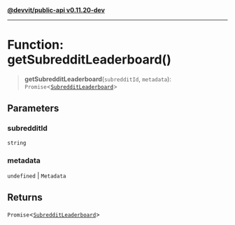 [**@devvit/public-api v0.11.20-dev**](../../README.md)

---

# Function: getSubredditLeaderboard()

> **getSubredditLeaderboard**(`subredditId`, `metadata`): `Promise`\<[`SubredditLeaderboard`](../type-aliases/SubredditLeaderboard.md)\>

## Parameters

### subredditId

`string`

### metadata

`undefined` | `Metadata`

## Returns

`Promise`\<[`SubredditLeaderboard`](../type-aliases/SubredditLeaderboard.md)\>
